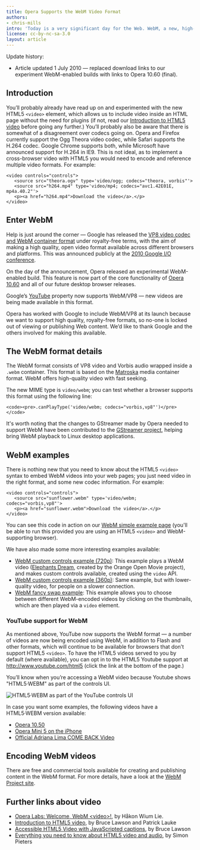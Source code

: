```yaml
---
title: Opera Supports the WebM Video Format
authors:
- chris-mills
intro: 'Today is a very significant day for the Web. WebM, a new, high-quality, free, and open video format is now available, and Opera has released Labs builds that support this format in HTML5 `<video>`. In this article, we look at some examples, how this came about, why it is such a good thing, and what the technical details look like.'
license: cc-by-nc-sa-3.0
layout: article
---
```

<div class="note">
<p>Update history:</p>
<ul>
<li>Article updated 1 July 2010 — replaced download links to our experiment WebM-enabled builds with links to Opera 10.60 (final).</li>
</ul>
</div>

<h2>Introduction</h2>

<p>You’ll probably already have read up on and experimented with the new HTML5 <code>&lt;video&gt;</code> element, which allows us to include video inside an HTML page without the need for plugins (if not, read our <a href="http://dev.opera.com/articles/view/introduction-html5-video/">Introduction to HTML5 video</a> before going any further.) You’ll probably also be aware that there is somewhat of a disagreement over codecs going on. Opera and Firefox currently support the Ogg Theora video codec, while Safari supports the H.264 codec. Google Chrome supports both, while Microsoft have announced support for H.264 in IE9. This is not ideal, as to implement a cross-browser video with HTML5 you would need to encode and reference multiple video formats. For example:</p>

<pre><code>&lt;video controls="controls"&gt;
   &lt;source src="theora.ogv" type='video/ogg; codecs="theora, vorbis"'&gt;
   &lt;source src="h264.mp4" type='video/mp4; codecs="avc1.42E01E, mp4a.40.2"'&gt;
   &lt;p&gt;&lt;a href="h264.mp4"&gt;Download the video&lt;/a&gt;.&lt;/p&gt;
&lt;/video&gt;</code></pre>

<h2>Enter WebM</h2>

<p>Help is just around the corner — Google has released the <a href="http://www.webmproject.org/">VP8 video codec and WebM container format</a> under royalty-free terms, with the aim of making a high quality, open video format available across different browsers and platforms. This was announced publicly at the <a href="http://code.google.com/events/io/2010/">2010 Google I/O conference</a>.</p>
<p class="note">On the day of the announcement, Opera released an experimental WebM-enabled build. This feature is now part of the core functionality of <a href="http://www.opera.com/browser/">Opera 10.60</a> and all of our future desktop browser releases.</p>


<p>Google’s <a href="http://www.youtube.com">YouTube</a> property now supports WebM/VP8 — new videos are being made available in this format.</p>

<p class="note">Opera has worked with Google to include WebM/VP8 at its launch because we want to support high quality, royalty-free formats, so no-one is locked out of viewing or publishing Web content. We’d like to thank Google and the others involved for making this available.</p>

<h2>The WebM format details</h2>

<p>The WebM format consists of VP8 video and Vorbis audio wrapped inside a <code>.webm</code> container. This format is based on the <a href="http://www.matroska.org/">Matroska</a> media container format. WebM offers high-quality video with fast seeking.</p>

<p>The new MIME type is <code>video/webm</code>; you can test whether a browser supports this format using the following line:</p>

	<code><pre>.canPlayType('video/webm; codecs="vorbis,vp8"')</pre></code>



<p>It's worth noting that the changes to GStreamer made by Opera needed to support WebM have been contributed to the <a href="http://www.gstreamer.net/">GStreamer project</a>, helping bring WebM playback to Linux desktop applications.</p>

<h2>WebM examples</h2>

<p>There is nothing new that you need to know about the HTML5 <code>&lt;video&gt;</code> syntax to embed WebM videos into your web pages; you just need video in the right format, and some new codec information. For example:</p>

<pre><code>&lt;video controls="controls"&gt;
   &lt;source src="sunflower.webm" type='video/webm; codecs="vorbis,vp8"'&gt;
   &lt;p&gt;&lt;a href="sunflower.webm"&gt;Download the video&lt;/a&gt;.&lt;/p&gt;
&lt;/video&gt;</code></pre>

<p>You can see this code in action on our <a href="sunflower-webm.html">WebM simple example page</a> (you'll be able to run this provided you are using an HTML5 <code>&lt;video&gt;</code> and WebM-supporting browser).</p>

<p>We have also made some more interesting examples available:</p>

<ul>
<li><a href="custom-controls-webm-720p.html">WebM custom controls example (720p)</a>: This example plays a WebM video (<a href="http://www.elephantsdream.org/">Elephants Dream</a>, created by the Orange Open Movie project), and makes custom controls available, created using the <code>video</code> API.</li>
<li><a href="custom-controls-webm-360p.html">WebM custom controls example (360p)</a>: Same example, but with lower-quality video, for people on a slower connection.</li>
<li><a href="http://people.opera.com/patrickl/experiments/webm/fancy-swap/">WebM fancy swap example</a>: This example allows you to choose between different WebM-encoded videos by clicking on the thumbnails, which are then played via a <code>video</code> element.</li>
</ul>

<h3>YouTube support for WebM</h3>

<p>As mentioned above, YouTube now supports the WebM format — a number of videos are now being encoded using WebM, in addition to Flash and other formats, which will continue to be available for browsers that don’t support HTML5 <code>&lt;video&gt;</code>. To have the HTML5 videos served to you by default (where available), you can opt in to the HTML5 Youtube support at <a href="http://www.youtube.com/html5">http://www.youtube.com/html5</a> (click the link at the bottom of the page.)</p>

<p>You’ll know when you’re accessing a WebM video because Youtube shows
"HTML5·WEBM" as part of the controls UI.</p>

<p><img src="webm_example.png" alt="HTML5·WEBM as part of the YouTube controls UI" /></p>

<p>In case you want some examples, the following videos have a HTML5·WEBM version available:</p>

<ul>
<li><a href="http://www.youtube.com/watch?v=H_mU7lkE-sA&html5=True">Opera 10.50</a></li>
<li><a href="http://www.youtube.com/watch?v=OpTCS3g-cBY&html5=True">Opera Mini 5 on the iPhone</a></li>
<li><a href="http://www.youtube.com/watch?v=tQxbpryKKQo&html5=True">Official Adriana Lima COME BACK Video</a></li>
</ul>

<h2>Encoding WebM videos</h2>

<p>There are free and commercial tools available for creating and publishing content in the WebM format. For more details, have a look at the <a href="http://www.webmproject.org/tools/">WebM Project site</a>.</p>

<h2>Further links about video</h2>

<ul>
<li><a href="http://labs.opera.com/news/2010/05/19/">Opera Labs: Welcome, WebM &lt;video&gt;!</a>, by Håkon Wium Lie.</li>
<li><a href="http://dev.opera.com/articles/view/introduction-html5-video/">Introduction to HTML5 video</a>, by Bruce Lawson and Patrick Lauke</li>
<li><a href="http://dev.opera.com/articles/view/accessible-html5-video-with-javascripted-captions/">Accessible HTML5 Video with JavaScripted captions</a>, by Bruce Lawson</li>
<li><a href="http://dev.opera.com/articles/view/everything-you-need-to-know-about-html5-video-and-audio/">Everything you need to know about HTML5 video and audio</a>, by Simon Pieters</li>
</ul>
